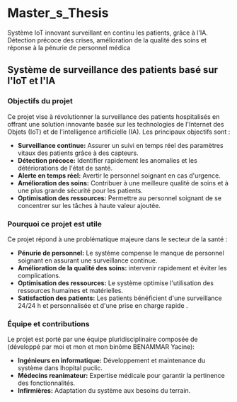 # Master_s_Thesis
Système IoT innovant surveillant en continu les patients, grâce à l'IA. Détection précoce des crises, amélioration de la qualité des soins et réponse à la pénurie de personnel médica


## Système de surveillance des patients basé sur l'IoT et l'IA

### Objectifs du projet
Ce projet vise à révolutionner la surveillance des patients hospitalisés en offrant une solution innovante basée sur les technologies de l'Internet des Objets (IoT) et de l'intelligence artificielle (IA). Les principaux objectifs sont :

* **Surveillance continue:** Assurer un suivi en temps réel des paramètres vitaux des patients grâce à des capteurs.
* **Détection précoce:** Identifier rapidement les anomalies et les détériorations de l'état de santé.
* **Alerte en temps réel:** Avertir le personnel soignant en cas d'urgence.
* **Amélioration des soins:** Contribuer à une meilleure qualité de soins et à une plus grande sécurité pour les patients.
* **Optimisation des ressources:** Permettre au personnel soignant de se concentrer sur les tâches à haute valeur ajoutée.

### Pourquoi ce projet est utile
Ce projet répond à une problématique majeure dans le secteur de la santé :

* **Pénurie de personnel:** Le système compense le manque de personnel soignant en assurant une surveillance continue.
* **Amélioration de la qualité des soins:** intervenir rapidement et éviter les complications.
* **Optimisation des ressources:** Le système optimise l'utilisation des ressources humaines et matérielles.
* **Satisfaction des patients:** Les patients bénéficient d'une surveillance 24/24 h et personnalisée et d'une prise en charge rapide .

### Équipe et contributions
Le projet est porté par une équipe pluridisciplinaire composée de (développé par moi et mon et mon binôme BENAMMAR Yacine):

* **Ingénieurs en informatique:** Développement et maintenance du système dans lhopital puclic.
* **Médecins reanimateur:** Expertise médicale pour garantir la pertinence des fonctionnalités.
* **Infirmières:** Adaptation du système aux besoins du terrain.

